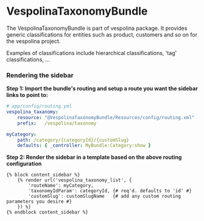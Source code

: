 VespolinaTaxonomyBundle
======================

The VespolinaTaxonomyBundle is part of vespolina package.
It provides generic classifications for entities such as product, customers and so on for the vespolina project.

Examples of classifications include hierarchical classifications, 'tag' classifications, ...

### Rendering the sidebar

**Step 1: Import the bundle's routing and setup a route you want the sidebar links to point to:**
```yaml
# app/config/routing.yml
vespolina_taxanomy:
    resource: "@VespolinaTaxonomyBundle/Resources/config/routing.xml"
    prefix:   /vespolina/taxonomy

myCategory:
    path: /category/{categoryId}/{customSlug}
    defaults: { _controller: MyBundle:Category:show }
```

**Step 2: Render the sidebar in a template based on the above routing configuration**
``` html+jinja
{% block content_sidebar %}
    {% render url('vespolina_taxonomy_list', {
        'routeName': myCategory,
        'taxonomyIdParam': categoryId, {# req'd. defaults to 'id' #}
        'customSlug': customSlugName   {# add any custom routing parameters you desire #}
    }) %}
{% endblock content_sidebar %}
```
